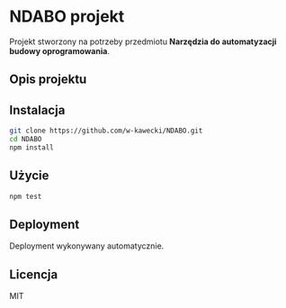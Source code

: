 # NDABO projekt

Projekt stworzony na potrzeby przedmiotu **Narzędzia do automatyzacji budowy oprogramowania**.  

## Opis projektu



## Instalacja

```bash
git clone https://github.com/w-kawecki/NDABO.git
cd NDABO
npm install
```

## Użycie

```bash
npm test
```

## Deployment

Deployment wykonywany automatycznie.

## Licencja

MIT
